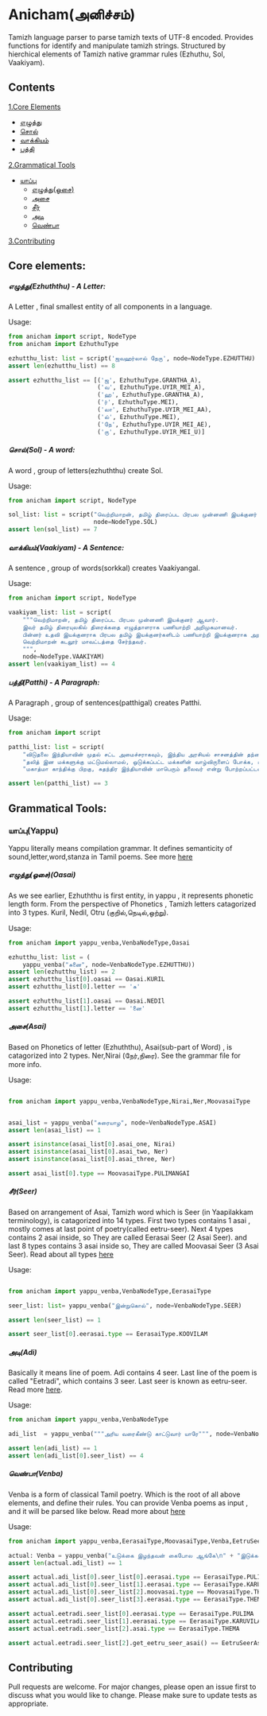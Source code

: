 # **Anicham(அனிச்சம்)**

Tamizh language parser to parse tamizh texts of UTF-8 encoded. Provides functions for identify and manipulate tamizh strings. Structured by hierchical elements of Tamizh native grammar rules (Ezhuthu, Sol, Vaakiyam). 

## Contents

[1.Core Elements](#core-elements)
- [எழுத்து](#ezhuththu)
- [சொல்](#sol)
- [வாக்கியம்](#vaakiyam)
- [பத்தி](#patthi)

[2.Grammatical Tools](#grammatical-tools)
- [யாப்பு](#yappu)
    - [எழுத்து(ஓசை)](#ezhuththu-oasai)
    - [அசை](#asai)
    - [சீர்](#seer)
    - [அடி](#adi)
    - [வெண்பா](#venba)

[3.Contributing](#contributing)

## **Core elements:**

##### <a id="ezhuththu">எழுத்து(Ezhuththu) - _A Letter_:</a>

A Letter , final smallest entity of all components in a language.
    
Usage:
```python
from anicham import script, NodeType
from anicham import EzhuthuType

ezhutthu_list: list = script('ஜவஹர்லால் நேரு', node=NodeType.EZHUTTHU)
assert len(ezhutthu_list) == 8

assert ezhutthu_list == [('ஜ', EzhuthuType.GRANTHA_A),
                         ('வ', EzhuthuType.UYIR_MEI_A),
                         ('ஹ', EzhuthuType.GRANTHA_A),
                         ('ர்', EzhuthuType.MEI),
                         ('லா', EzhuthuType.UYIR_MEI_AA),
                         ('ல்', EzhuthuType.MEI),
                         ('நே', EzhuthuType.UYIR_MEI_AE),
                         ('ரு', EzhuthuType.UYIR_MEI_U)]
```

##### <a id="sol">சொல்(Sol) - _A word_:</a>

A word , group of letters(ezhuththu) create Sol.

Usage:
```python      
from anicham import script, NodeType

sol_list: list = script("வெற்றிமாறன், தமிழ் திரைப்பட பிரபல முன்னணி இயக்குனர் ஆவார்",
                        node=NodeType.SOL)
assert len(sol_list) == 7
```


##### <a id="vaakiyam">வாக்கியம்(Vaakiyam) - _A Sentence_:</a>

A sentence , group of words(sorkkal) creates Vaakiyangal.

Usage:
```python       
from anicham import script, NodeType

vaakiyam_list: list = script(
    """வெற்றிமாறன், தமிழ் திரைப்பட பிரபல முன்னணி இயக்குனர் ஆவார். 
    இவர் தமிழ் திரையுலகில் திரைக்கதை எழுத்தாளராக பணியாற்றி அறிமுகமானவர். 
    பின்னர் உதவி இயக்குனராக பிரபல தமிழ் இயக்குனர்களிடம் பணியாற்றி இயக்குனராக அறிமுகமாகி தமிழ் திரையுலகில் புகழ் பெற்றுள்ளார். 
    வெற்றிமாறன் கடலூர் மாவட்டத்தை சேர்ந்தவர்.
    """,
    node=NodeType.VAAKIYAM)
assert len(vaakiyam_list) == 4
```


##### <a id="patthi">பத்தி(Patthi) - _A Paragraph_:</a>

A Paragraph , group of sentences(patthigal) creates Patthi.

Usage:
```python  
from anicham import script   

patthi_list: list = script(
    "விடுதலை இந்தியாவின் முதல் சட்ட அமைச்சராகவும், இந்திய அரசியல் சாசனத்தின் தந்தையாக விளங்கியவர்,‘பீம்ராவ் ராம்ஜி அம்பேத்கர்’. இவர் ஒரு சமூக சீர்திருத்தவாதியாக மட்டுமல்லாமல், மிகச்சிறந்த பொருளியல் அறிஞராகவும், அரசியல் தத்துவமேதையாகவும், சமூக சீர்திருத்தவாதியாகவும், பகுத்தறிவு சிந்தனையாளராகவும், சிறந்த எழுத்தாளர் மற்றும் பேச்சாளராகவும், வரலாற்று ஆசானாகவும் விளங்கியவர்.\n" +
    "தலித் இன மக்களுக்கு மட்டுமல்லாமல், ஒடுக்கப்பட்ட மக்களின் வாழ்விருளைப் போக்க, உதித்த சூரியன்.\n" +
    "மகாத்மா காந்திக்கு பிறகு, சுதந்திர இந்தியாவின் மாபெரும் தலைவர் என்று போற்றப்பட்டவர், டாக்டர் அம்பேத்கர் அவர்கள். தன் வாழ்நாள் முழுவதையும் சமூகத்திற்கென அர்ப்பணித்த மாபெரும் சிற்பியான டாக்டர் அம்பேத்கர் அவர்களின் வாழ்க்கை வரலாறு மற்றும் சாதனைகளை காண்போம்.")

assert len(patthi_list) == 3
```
## **Grammatical Tools:**
### <a id="yappu">யாப்பு(Yappu)</a>

Yappu literally means compilation grammar. It defines semanticity of sound,letter,word,stanza in Tamil poems. 
See more [here](https://ta.wikipedia.org/wiki/%E0%AE%AF%E0%AE%BE%E0%AE%AA%E0%AF%8D%E0%AE%AA%E0%AE%BF%E0%AE%B2%E0%AE%95%E0%AF%8D%E0%AE%95%E0%AE%A3%E0%AE%AE%E0%AF%8D)

##### <a id="ezhuththu-oasai">எழுத்து(ஓசை)(Oasai)</a>
As we see earlier, Ezhuththu is first entity, in yappu , it represents phonetic length form. From the perspective of Phonetics , Tamizh letters catagorized into 3 types.
Kuril, Nedil, Otru (குறில்,நெடில்,ஒற்று).

Usage:
```python
from anicham import yappu_venba,VenbaNodeType,Oasai

ezhutthu_list: list = (
    yappu_venba("சுனை", node=VenbaNodeType.EZHUTTHU))
assert len(ezhutthu_list) == 2
assert ezhutthu_list[0].oasai == Oasai.KURIL
assert ezhutthu_list[0].letter == 'சு'

assert ezhutthu_list[1].oasai == Oasai.NEDIl
assert ezhutthu_list[1].letter == 'னை'
```


##### <a id="asai">அசை(Asai)</a>
Based on Phonetics of letter (Ezhuththu), Asai(sub-part of Word) , is catagorized into 2 types.
Ner,Nirai (நேர்,நிரை). See the grammar file for more info.

Usage:
```python

from anicham import yappu_venba,VenbaNodeType,Nirai,Ner,MoovasaiType


asai_list = yappu_venba("சுரையாழ", node=VenbaNodeType.ASAI)
assert len(asai_list) == 1

assert isinstance(asai_list[0].asai_one, Nirai)
assert isinstance(asai_list[0].asai_two, Ner)
assert isinstance(asai_list[0].asai_three, Ner)

assert asai_list[0].type == MoovasaiType.PULIMANGAI
```

##### <a id="seer">சீர்(Seer)</a>
Based on arrangement of Asai, Tamizh word which is Seer (in Yaapilakkam terminology), is catagorized into 14 types.
First two types contains 1 asai , mostly comes at last point of poetry(called eetru-seer).
Next 4 types contains 2 asai inside, so They are called Eerasai Seer (2 Asai Seer).
and last 8 types contains 3 asai inside so,  They are called Moovasai Seer (3 Asai Seer). 
Read about all types [here](https://ta.wikipedia.org/wiki/%E0%AE%9A%E0%AF%80%E0%AE%B0%E0%AF%8D_(%E0%AE%AF%E0%AE%BE%E0%AE%AA%E0%AF%8D%E0%AE%AA%E0%AE%BF%E0%AE%B2%E0%AE%95%E0%AF%8D%E0%AE%95%E0%AE%A3%E0%AE%AE%E0%AF%8D)#%E0%AE%9A%E0%AF%80%E0%AE%B0%E0%AF%8D_%E0%AE%B5%E0%AE%95%E0%AF%88%E0%AE%95%E0%AE%B3%E0%AF%8D)

Usage:
```python

from anicham import yappu_venba,VenbaNodeType,EerasaiType

seer_list: list= yappu_venba("இன்றுகொல்", node=VenbaNodeType.SEER)

assert len(seer_list) == 1

assert seer_list[0].eerasai.type == EerasaiType.KOOVILAM
```

##### <a id="adi">அடி(Adi)</a>
Basically it means line of poem. Adi contains 4 seer. 
Last line of the poem is called "Eetradi", which contains 3 seer. Last seer is known as eetru-seer.
Read more [here](https://ta.wikipedia.org/wiki/%E0%AE%85%E0%AE%9F%E0%AE%BF_(%E0%AE%AF%E0%AE%BE%E0%AE%AA%E0%AF%8D%E0%AE%AA%E0%AE%BF%E0%AE%B2%E0%AE%95%E0%AF%8D%E0%AE%95%E0%AE%A3%E0%AE%AE%E0%AF%8D,_%E0%AE%9A%E0%AF%80%E0%AE%B0%E0%AF%8D_%E0%AE%8E%E0%AE%A3%E0%AF%8D%E0%AE%A3%E0%AE%BF%E0%AE%95%E0%AF%8D%E0%AE%95%E0%AF%88)).

Usage:
```python
from anicham import yappu_venba,VenbaNodeType

adi_list  = yappu_venba("""அரிய வரைகீண்டு காட்டுவார் யாரே""", node=VenbaNodeType.ADI)

assert len(adi_list) == 1
assert len(adi_list[0].seer_list) == 4
```

##### <a id="venba">வெண்பா(Venba)</a>
Venba is a form of classical Tamil poetry. Which is the root of all above elements, and define their rules. 
You can provide Venba poems as input , and it will be parsed like below.
Read more about [here](https://ta.wikipedia.org/wiki/%E0%AE%B5%E0%AF%86%E0%AE%A3%E0%AF%8D%E0%AE%AA%E0%AE%BE#%E0%AE%B5%E0%AF%86%E0%AE%A3%E0%AF%8D%E0%AE%AA%E0%AE%BE%E0%AE%B5%E0%AF%81%E0%AE%95%E0%AF%8D%E0%AE%95%E0%AE%BE%E0%AE%A9_%E0%AE%AF%E0%AE%BE%E0%AE%AA%E0%AF%8D%E0%AE%AA%E0%AE%BF%E0%AE%B2%E0%AE%95%E0%AF%8D%E0%AE%95%E0%AE%A3%E0%AE%AE%E0%AF%8D)

Usage:
```python
from anicham import yappu_venba,EerasaiType,MoovasaiType,Venba,EetruSeerAsai

actual: Venba = yappu_venba("உடுக்கை இழந்தவன் கைபோல ஆங்கே\n" + "இடுக்கண் களைவதாம் நட்பு")
assert len(actual.adi_list) == 1

assert actual.adi_list[0].seer_list[0].eerasai.type == EerasaiType.PULIMA
assert actual.adi_list[0].seer_list[1].eerasai.type == EerasaiType.KARUVILAM
assert actual.adi_list[0].seer_list[2].moovasai.type == MoovasaiType.THEMANGAI
assert actual.adi_list[0].seer_list[3].eerasai.type == EerasaiType.THEMA

assert actual.eetradi.seer_list[0].eerasai.type == EerasaiType.PULIMA
assert actual.eetradi.seer_list[1].eerasai.type == EerasaiType.KARUVILAM
assert actual.eetradi.seer_list[2].asai.type == EerasaiType.THEMA

assert actual.eetradi.seer_list[2].get_eetru_seer_asai() == EetruSeerAsai.KAASU
```

## Contributing
Pull requests are welcome. For major changes, please open an issue first to discuss what you would like to change.
Please make sure to update tests as appropriate.